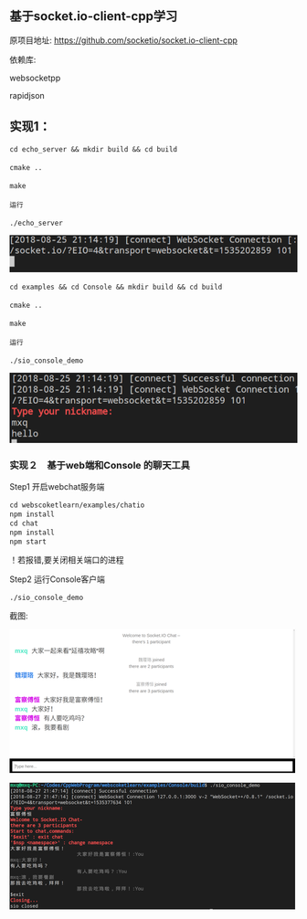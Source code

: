 ## 基于socket.io-client-cpp学习
原项目地址:
https://github.com/socketio/socket.io-client-cpp

依赖库:

websocketpp

rapidjson

## 实现1：
```
cd echo_server && mkdir build && cd build

cmake ..

make 

运行

./echo_server

```
![](./doc/server.png)
```
cd examples && cd Console && mkdir build && cd build

cmake ..

make 

运行

./sio_console_demo

```
![](./doc/client.png)

### 实现２　基于web端和Console 的聊天工具

Step1 开启webchat服务端

```
cd webscoketlearn/examples/chatio
npm install 
cd chat
npm install 
npm start
```
！若报错,要关闭相关端口的进程

Step2 运行Console客户端

```
./sio_console_demo
```

截图:

![](./doc/webserver.png)

![](./doc/webclient.png)
